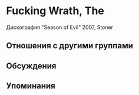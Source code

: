 # Fucking Wrath, The

Дискография
"Season of Evil" 2007, Stoner

## Отношения с другими группами


## Обсуждения


## Упоминания

